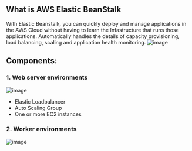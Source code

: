 ## What is AWS Elastic BeanStalk
With Elastic Beanstalk, you can quickly deploy and manage applications in the AWS Cloud without having to learn the Infastructure that runs those applications. Automatically handles the details of capacity provisioning, load balancing, scaling and application health monitoring.
![image](https://github.com/nguyen1tech/learn-aws/assets/123853507/a7318284-faca-4a3f-8ebd-e684f6806b7f)

## Components:
### 1. Web server environments

![image](https://github.com/nguyen1tech/learn-aws/assets/123853507/3640b695-49df-44c9-81d7-6d309537e2ef)
  - Elastic Loadbalancer
  - Auto Scaling Group
  - One or more EC2 instances
### 2. Worker environments

![image](https://github.com/nguyen1tech/learn-aws/assets/123853507/f605c1b3-89dd-424a-a7a9-da8d3c66f968)


